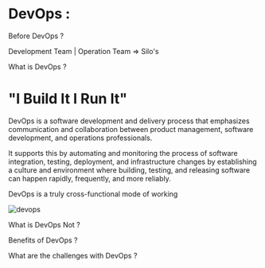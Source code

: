 # DevOps :

Before DevOps ?

Development Team                                   |                         Operation Team        => Silo's

What is DevOps ?
 
# "I Build It I Run It"

DevOps is a software development and delivery process that emphasizes communication and collaboration between product management, software development, and operations professionals.

It supports this by automating and monitoring the process of software integration, testing, deployment, and infrastructure changes by establishing a culture and environment where building, testing, and releasing software can happen rapidly, frequently, and more reliably.

DevOps is a truly cross-functional mode of working

![devops](https://user-images.githubusercontent.com/30971809/62235458-4e030880-b3cd-11e9-9071-66b1f877ad2a.png)


What is DevOps Not ?

Benefits of DevOps ?

What are the challenges with DevOps ?

